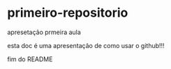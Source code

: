 # primeiro-repositorio
apresetação prmeira aula

esta doc é uma apresentação de como usar o github!!!

fim do README
